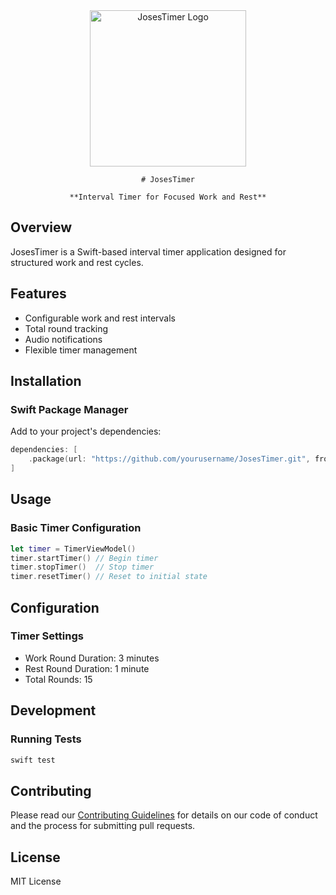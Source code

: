 <div align="center">
    <img src="assets/your_logo_filename.png" alt="JosesTimer Logo" width="250" height="250">
    
    # JosesTimer
    
    **Interval Timer for Focused Work and Rest**
</div>

## Overview
JosesTimer is a Swift-based interval timer application designed for structured work and rest cycles.

## Features
- Configurable work and rest intervals
- Total round tracking
- Audio notifications
- Flexible timer management

## Installation

### Swift Package Manager
Add to your project's dependencies:

```swift
dependencies: [
    .package(url: "https://github.com/yourusername/JosesTimer.git", from: "1.0.0")
]
```

## Usage

### Basic Timer Configuration
```swift
let timer = TimerViewModel()
timer.startTimer() // Begin timer
timer.stopTimer()  // Stop timer
timer.resetTimer() // Reset to initial state
```

## Configuration

### Timer Settings
- Work Round Duration: 3 minutes
- Rest Round Duration: 1 minute
- Total Rounds: 15

## Development

### Running Tests
```bash
swift test
```

## Contributing
Please read our [Contributing Guidelines](CONTRIBUTING.md) for details on our code of conduct and the process for submitting pull requests.

## License
MIT License
